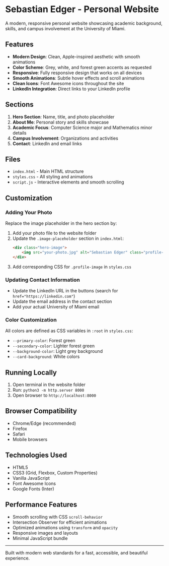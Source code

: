 # Sebastian Edger - Personal Website

A modern, responsive personal website showcasing academic background, skills, and campus involvement at the University of Miami.

## Features

- **Modern Design**: Clean, Apple-inspired aesthetic with smooth animations
- **Color Scheme**: Grey, white, and forest green accents as requested
- **Responsive**: Fully responsive design that works on all devices
- **Smooth Animations**: Subtle hover effects and scroll animations
- **Clean Icons**: Font Awesome icons throughout the site
- **LinkedIn Integration**: Direct links to your LinkedIn profile

## Sections

1. **Hero Section**: Name, title, and photo placeholder
2. **About Me**: Personal story and skills showcase
3. **Academic Focus**: Computer Science major and Mathematics minor details
4. **Campus Involvement**: Organizations and activities
5. **Contact**: LinkedIn and email links

## Files

- `index.html` - Main HTML structure
- `styles.css` - All styling and animations
- `script.js` - Interactive elements and smooth scrolling

## Customization

### Adding Your Photo
Replace the image placeholder in the hero section by:
1. Add your photo file to the website folder
2. Update the `.image-placeholder` section in `index.html`:
   ```html
   <div class="hero-image">
       <img src="your-photo.jpg" alt="Sebastian Edger" class="profile-image">
   </div>
   ```
3. Add corresponding CSS for `.profile-image` in `styles.css`

### Updating Contact Information
- Update the LinkedIn URL in the buttons (search for `href="https://linkedin.com"`)
- Update the email address in the contact section
- Add your actual University of Miami email

### Color Customization
All colors are defined as CSS variables in `:root` in `styles.css`:
- `--primary-color`: Forest green
- `--secondary-color`: Lighter forest green
- `--background-color`: Light grey background
- `--card-background`: White colors

## Running Locally

1. Open terminal in the website folder
2. Run: `python3 -m http.server 8000`
3. Open browser to `http://localhost:8000`

## Browser Compatibility

- Chrome/Edge (recommended)
- Firefox
- Safari
- Mobile browsers

## Technologies Used

- HTML5
- CSS3 (Grid, Flexbox, Custom Properties)
- Vanilla JavaScript
- Font Awesome Icons
- Google Fonts (Inter)

## Performance Features

- Smooth scrolling with CSS `scroll-behavior`
- Intersection Observer for efficient animations
- Optimized animations using `transform` and `opacity`
- Responsive images and layouts
- Minimal JavaScript bundle

---

Built with modern web standards for a fast, accessible, and beautiful experience.